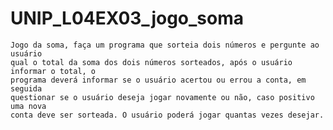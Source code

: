 # UNIP_L04EX03_jogo_soma
    Jogo da soma, faça um programa que sorteia dois números e pergunte ao usuário
    qual o total da soma dos dois números sorteados, após o usuário informar o total, o
    programa deverá informar se o usuário acertou ou errou a conta, em seguida
    questionar se o usuário deseja jogar novamente ou não, caso positivo uma nova
    conta deve ser sorteada. O usuário poderá jogar quantas vezes desejar.
